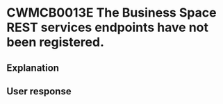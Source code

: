 # CWMCB0013E The Business Space REST services endpoints have not been registered.

## Explanation

## User response